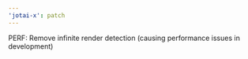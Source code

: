 ```yaml
---
'jotai-x': patch
---
```


PERF: Remove infinite render detection (causing performance issues in development)
